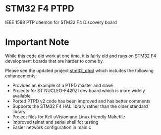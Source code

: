 # STM32 F4 PTPD

IEEE 1588 PTP daemon for STM32 F4 Discovery board

# Important Note

While this code did work at one time, it is fairly old and runs on STM32 F4 development
boards that are harder to come by.

Please see the updated project [stm32_ptpd](https://github.com/mpthompson/stm32_ptpd "stm32_ptpd") which
includes the following enhancements:

 - Provides an example of a PTPD master and slave
 - Projects for ST NUCLEO-F429ZI dev board which is more widely available
 - Ported PTPD v2 code has been improved and has better comments
 - Supports the STM32 F4 HAL library rather than the older standard library
 - Project files for Keil uVision and Linux friendly Makefile
 - Improved telnet and serial shell for testing
 - Easier network configuration in main.c
